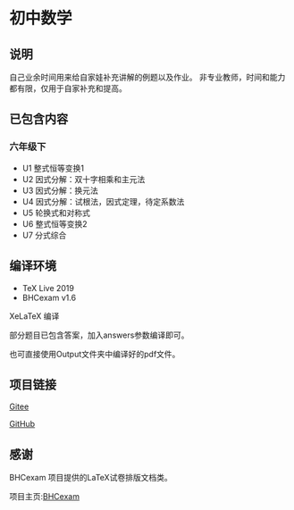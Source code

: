 # 初中数学

## 说明
自己业余时间用来给自家娃补充讲解的例题以及作业。
非专业教师，时间和能力都有限，仅用于自家补充和提高。


## 已包含内容
### 六年级下
* U1 整式恒等变换1
* U2 因式分解：双十字相乘和主元法
* U3 因式分解：换元法 
* U4 因式分解：试根法，因式定理，待定系数法
* U5 轮换式和对称式
* U6 整式恒等变换2
* U7 分式综合


## 编译环境
* TeX Live 2019
* BHCexam v1.6

XeLaTeX 编译

部分题目已包含答案，加入answers参数编译即可。

也可直接使用Output文件夹中编译好的pdf文件。
## 项目链接
[Gitee](https://gitee.com/guanqunchen/middle-school-math)

[GitHub](https://github.com/gavingqchen/MiddleSchoolMath)

## 感谢
BHCexam 项目提供的LaTeX试卷排版文档类。

项目主页:[BHCexam](https://github.com/mathedu4all/bhcexam)


